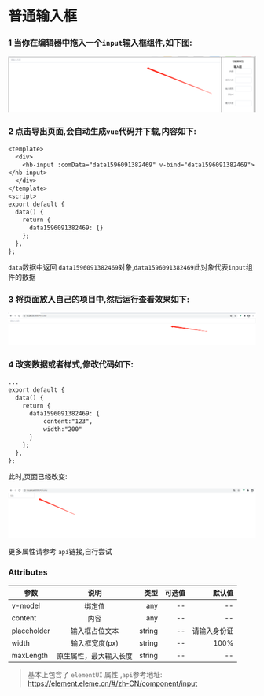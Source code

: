 # 普通输入框

### 1 当你在编辑器中拖入一个`input`输入框组件,如下图:

![avatar](../img/component/input.png)

### 2 点击导出页面,会自动生成`vue`代码并下载,内容如下:

```
<template>
  <div>
    <hb-input :comData="data1596091382469" v-bind="data1596091382469"></hb-input>
  </div>
</template>
<script>
export default {
  data() {
    return {
      data1596091382469: {}
    };
  },
};
```

`data`数据中返回 `data1596091382469`对象,`data1596091382469`此对象代表`input`组件的数据

### 3 将页面放入自己的项目中,然后运行查看效果如下:

![avatar](../img/component/inputShow.png)

### 4 改变数据或者样式,修改代码如下:

```
...
export default {
  data() {
    return {
      data1596091382469: {
          content:"123",
          width:"200"
      }
    };
  },
};
```
此时,页面已经改变:

![avatar](../img/component/inputShow2.png)

更多属性请参考 `api`链接,自行尝试

### Attributes

| 参数        |          说明          |   类型 | 可选值 |       默认值 |
| ----------- | :--------------------: | -----: | -----: | -----------: |
| v-model     |         绑定值         |    any |     -- |           -- |
| content     |          内容          |    any |     -- |           -- |
| placeholder |     输入框占位文本     | string |     -- | 请输入身份证 |
| width       |     输入框宽度(px)     | string |     -- |         100% |
| maxLength   | 原生属性，最大输入长度 | string |     -- |           -- |

>基本上包含了 `elementUI` 属性 ,`api`参考地址: https://element.eleme.cn/#/zh-CN/component/input

